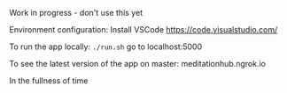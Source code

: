 Work in progress - don't use this yet

Environment configuration:
Install VSCode https://code.visualstudio.com/

To run the app locally:
`./run.sh`
go to localhost:5000

To see the latest version of the app on master:
meditationhub.ngrok.io

In the fullness of time